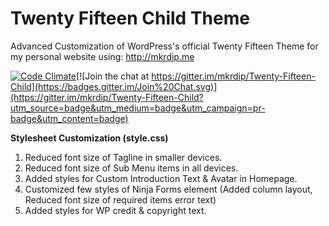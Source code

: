 # Twenty Fifteen Child Theme
Advanced Customization of WordPress's official Twenty Fifteen Theme for my personal website using: http://mkrdip.me

[![Code Climate](https://codeclimate.com/github/mkrdip/Twenty-Fifteen-Child/badges/gpa.svg)](https://codeclimate.com/github/mkrdip/Twenty-Fifteen-Child)[![Join the chat at https://gitter.im/mkrdip/Twenty-Fifteen-Child](https://badges.gitter.im/Join%20Chat.svg)](https://gitter.im/mkrdip/Twenty-Fifteen-Child?utm_source=badge&utm_medium=badge&utm_campaign=pr-badge&utm_content=badge)

**Stylesheet Customization (style.css)**

1. Reduced font size of Tagline in smaller devices.
2. Reduced font size of Sub Menu items in all devices.
3. Added styles for Custom Introduction Text & Avatar in Homepage. 
4. Customized few styles of Ninja Forms element (Added column layout, Reduced font size of required items error text)
5. Added styles for WP credit & copyright text.

